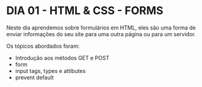 # DIA 01 - HTML & CSS - FORMS

Neste dia aprendemos sobre formulários em HTML, eles são uma forma de enviar informações do seu site para uma outra página ou para um servidor.

Os tópicos abordados foram: 

- Introdução aos métodos GET e POST
- form
- input tags, types e attibutes
- prevent default